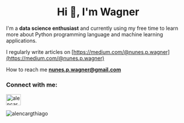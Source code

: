 <h1 align="center">Hi 👋, I'm Wagner</h1>

I'm a **data science enthusiast** and currently using my free time to learn more about Python programming language and machine learning applications.

I regularly write articles on [https://medium.com/@nunes.p.wagner](https://medium.com/@nunes.p.wagner)

How to reach me **nunes.p.wagner@gmail.com**

<h3 align="left">Connect with me:</h3>
<p align="left">
<a href="https://linkedin.com/in/alencargthiago" target="blank"><img align="center" src="https://raw.githubusercontent.com/rahuldkjain/github-profile-readme-generator/master/src/images/icons/Social/linked-in-alt.svg" alt="alencargthiago" height="30" width="40" /></a>
</p>


<p><img align="center" src="https://github-readme-stats.vercel.app/api/top-langs?username=alencargthiago&show_icons=true&locale=en&layout=compact" alt="alencargthiago" /></p>

